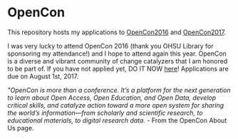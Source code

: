# OpenCon

This repository hosts my applications to [OpenCon2016](www.opencon2016.org) and [OpenCon2017](http://www.opencon2017.org/).

I was very lucky to attend OpenCon 2016 (thank you OHSU Library for sponsoring my attendance!) and I hope to attend again this year. OpenCon is a diverse and vibrant community of change catalyzers that I am honored to be part of. If you have not applied yet, DO IT NOW [here](https://apply.opencon2017.org/apply-2017/)! Applications are due on August 1st, 2017.

*"OpenCon is more than a conference. It’s a platform for the next generation to learn about Open Access, Open Education, and Open Data, develop critical skills, and catalyze action toward a more open system for sharing the world’s information—from scholarly and scientific research, to educational materials, to digital research data.* - From the OpenCon About Us page. 
